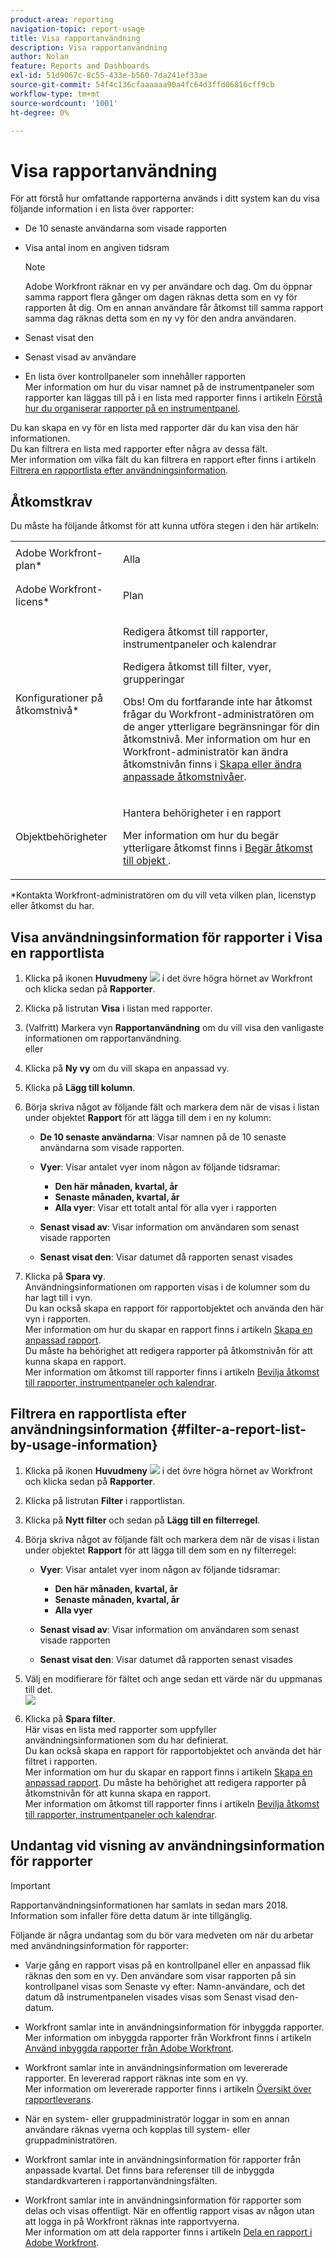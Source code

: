 ```yaml
---
product-area: reporting
navigation-topic: report-usage
title: Visa rapportanvändning
description: Visa rapportanvändning
author: Nolan
feature: Reports and Dashboards
exl-id: 51d9067c-8c55-433e-b560-7da241ef33ae
source-git-commit: 54f4c136cfaaaaaa90a4fc64d3ffd06816cff9cb
workflow-type: tm+mt
source-wordcount: '1001'
ht-degree: 0%

---
```


# Visa rapportanvändning

<!--
<p data-mc-conditions="QuicksilverOrClassic.Draft mode">(NOTE: : *** DO NOT CHANGE, REMOVE, CHANGE LINK, RENAME THIS ARTICLE- IT IS LINKED TO THE PENDO GUIDE FOR THE MAIN REPORTS AREA***)</p>
-->

För att förstå hur omfattande rapporterna används i ditt system kan du visa följande information i en lista över rapporter:

* De 10 senaste användarna som visade rapporten
* Visa antal inom en angiven tidsram

  >[!NOTE]
  >
  >Adobe Workfront räknar en vy per användare och dag. Om du öppnar samma rapport flera gånger om dagen räknas detta som en vy för rapporten åt dig. Om en annan användare får åtkomst till samma rapport samma dag räknas detta som en ny vy för den andra användaren.

* Senast visat den
* Senast visad av användare
* En lista över kontrollpaneler som innehåller rapporten\
  Mer information om hur du visar namnet på de instrumentpaneler som rapporter kan läggas till på i en lista med rapporter finns i artikeln [Förstå hur du organiserar rapporter på en instrumentpanel](../../../reports-and-dashboards/reports/report-usage/understand-how-organize-reports-dashboard.md).

Du kan skapa en vy för en lista med rapporter där du kan visa den här informationen.\
Du kan filtrera en lista med rapporter efter några av dessa fält.\
Mer information om vilka fält du kan filtrera en rapport efter finns i artikeln [Filtrera en rapportlista efter användningsinformation](#filter-a-report-list-by-usage-information).

## Åtkomstkrav

Du måste ha följande åtkomst för att kunna utföra stegen i den här artikeln:

<table style="table-layout:auto"> 
 <col> 
 <col> 
 <tbody> 
  <tr> 
   <td role="rowheader">Adobe Workfront-plan*</td> 
   <td> <p>Alla</p> </td> 
  </tr> 
  <tr> 
   <td role="rowheader">Adobe Workfront-licens*</td> 
   <td> <p>Plan </p> </td> 
  </tr> 
  <tr> 
   <td role="rowheader">Konfigurationer på åtkomstnivå*</td> 
   <td> <p>Redigera åtkomst till rapporter, instrumentpaneler och kalendrar</p> <p>Redigera åtkomst till filter, vyer, grupperingar</p> <p>Obs! Om du fortfarande inte har åtkomst frågar du Workfront-administratören om de anger ytterligare begränsningar för din åtkomstnivå. Mer information om hur en Workfront-administratör kan ändra åtkomstnivån finns i <a href="../../../administration-and-setup/add-users/configure-and-grant-access/create-modify-access-levels.md" class="MCXref xref">Skapa eller ändra anpassade åtkomstnivåer</a>.</p> </td> 
  </tr> 
  <tr> 
   <td role="rowheader">Objektbehörigheter</td> 
   <td> <p>Hantera behörigheter i en rapport</p> <p>Mer information om hur du begär ytterligare åtkomst finns i <a href="../../../workfront-basics/grant-and-request-access-to-objects/request-access.md" class="MCXref xref">Begär åtkomst till objekt </a>.</p> </td> 
  </tr> 
 </tbody> 
</table>

&#42;Kontakta Workfront-administratören om du vill veta vilken plan, licenstyp eller åtkomst du har.

## Visa användningsinformation för rapporter i Visa en rapportlista

1. Klicka på ikonen **Huvudmeny** ![](assets/main-menu-icon.png) i det övre högra hörnet av Workfront och klicka sedan på **Rapporter**.

1. Klicka på listrutan **Visa** i listan med rapporter.
1. (Valfritt) Markera vyn **Rapportanvändning** om du vill visa den vanligaste informationen om rapportanvändning.\
   eller

1. Klicka på **Ny vy** om du vill skapa en anpassad vy.
1. Klicka på **Lägg till kolumn**.
1. Börja skriva något av följande fält och markera dem när de visas i listan under objektet **Rapport** för att lägga till dem i en ny kolumn:

   * **De 10 senaste användarna**: Visar namnen på de 10 senaste användarna som visade rapporten.
   * **Vyer**: Visar antalet vyer inom någon av följande tidsramar:

      * **Den här månaden, kvartal, år**
      * **Senaste månaden, kvartal, år**
      * **Alla vyer**: Visar ett totalt antal för alla vyer i rapporten

   * **Senast visad av**: Visar information om användaren som senast visade rapporten
   * **Senast visat den**: Visar datumet då rapporten senast visades

1. Klicka på **Spara vy**.\
   Användningsinformationen om rapporten visas i de kolumner som du har lagt till i vyn.\
   Du kan också skapa en rapport för rapportobjektet och använda den här vyn i rapporten.\
   Mer information om hur du skapar en rapport finns i artikeln [Skapa en anpassad rapport](../../../reports-and-dashboards/reports/creating-and-managing-reports/create-custom-report.md).\
   Du måste ha behörighet att redigera rapporter på åtkomstnivån för att kunna skapa en rapport.\
   Mer information om åtkomst till rapporter finns i artikeln [Bevilja åtkomst till rapporter, instrumentpaneler och kalendrar](../../../administration-and-setup/add-users/configure-and-grant-access/grant-access-reports-dashboards-calendars.md).

## Filtrera en rapportlista efter användningsinformation {#filter-a-report-list-by-usage-information}

1. Klicka på ikonen **Huvudmeny** ![](assets/main-menu-icon.png) i det övre högra hörnet av Workfront och klicka sedan på **Rapporter**.
1. Klicka på listrutan **Filter** i rapportlistan.
1. Klicka på **Nytt filter** och sedan på **Lägg till en filterregel**.
1. Börja skriva något av följande fält och markera dem när de visas i listan under objektet **Rapport** för att lägga till dem som en ny filterregel:

   * **Vyer**: Visar antalet vyer inom någon av följande tidsramar:

      * **Den här månaden, kvartal, år**
      * **Senaste månaden, kvartal, år**
      * **Alla vyer**

   * **Senast visad av**: Visar information om användaren som senast visade rapporten
   * **Senast visat den**: Visar datumet då rapporten senast visades

1. Välj en modifierare för fältet och ange sedan ett värde när du uppmanas till det.\
   ![](assets/qs-report-usage-filter-statistics-350x150.png)

1. Klicka på **Spara filter**.\
   Här visas en lista med rapporter som uppfyller användningsinformationen som du har definierat.\
   Du kan också skapa en rapport för rapportobjektet och använda det här filtret i rapporten.\
   Mer information om hur du skapar en rapport finns i artikeln [Skapa en anpassad rapport](../../../reports-and-dashboards/reports/creating-and-managing-reports/create-custom-report.md). Du måste ha behörighet att redigera rapporter på åtkomstnivån för att kunna skapa en rapport.\
   Mer information om åtkomst till rapporter finns i artikeln [Bevilja åtkomst till rapporter, instrumentpaneler och kalendrar](../../../administration-and-setup/add-users/configure-and-grant-access/grant-access-reports-dashboards-calendars.md).

## Undantag vid visning av användningsinformation för rapporter

>[!IMPORTANT]
>
>Rapportanvändningsinformationen har samlats in sedan mars 2018. Information som infaller före detta datum är inte tillgänglig.

Följande är några undantag som du bör vara medveten om när du arbetar med användningsinformation för rapporter:

* Varje gång en rapport visas på en kontrollpanel eller en anpassad flik räknas den som en vy. Den användare som visar rapporten på sin kontrollpanel visas som Senaste vy efter: Namn-användare, och det datum då instrumentpanelen visades visas som Senast visad den-datum.
* Workfront samlar inte in användningsinformation för inbyggda rapporter.\
  Mer information om inbyggda rapporter från Workfront finns i artikeln [Använd inbyggda rapporter från Adobe Workfront](../../../reports-and-dashboards/reports/using-built-in-reports/use-workfront-built-in-reports.md).

* Workfront samlar inte in användningsinformation om levererade rapporter. En levererad rapport räknas inte som en vy.\
  Mer information om levererade rapporter finns i artikeln [Översikt över rapportleverans](../../../reports-and-dashboards/reports/creating-and-managing-reports/set-up-report-deliveries.md).

* När en system- eller gruppadministratör loggar in som en annan användare räknas vyerna och kopplas till system- eller gruppadministratören.
* Workfront samlar inte in användningsinformation för rapporter från anpassade kvartal. Det finns bara referenser till de inbyggda standardkvarteren i rapportanvändningsfälten.
* Workfront samlar inte in användningsinformation för rapporter som delas och visas offentligt. När en offentlig rapport visas av någon utan att logga in på Workfront räknas inte rapportvyerna.\
  Mer information om att dela rapporter finns i artikeln [Dela en rapport i Adobe Workfront](../../../reports-and-dashboards/reports/creating-and-managing-reports/share-report.md).

